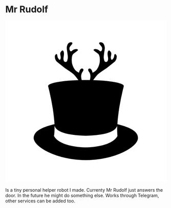 # Mr Rudolf

<img src="assets/mrrudolf.png" alt="Mr Rudolf’s logo">

Is a tiny personal helper robot I made. Currenty Mr Rudolf just answers the door.
In the future he might do something else. Works through Telegram, other services can be added too.
